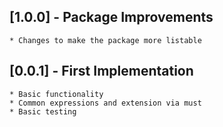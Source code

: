 ## [1.0.0] - Package Improvements
    * Changes to make the package more listable

## [0.0.1] - First Implementation
    * Basic functionality
    * Common expressions and extension via must
    * Basic testing
